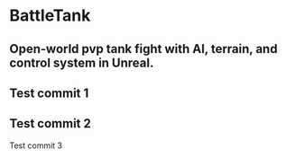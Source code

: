 # BattleTank
Open-world pvp tank fight with AI, terrain, and control system in Unreal.
---
Test commit 1
---
Test commit 2
---
Test commit 3